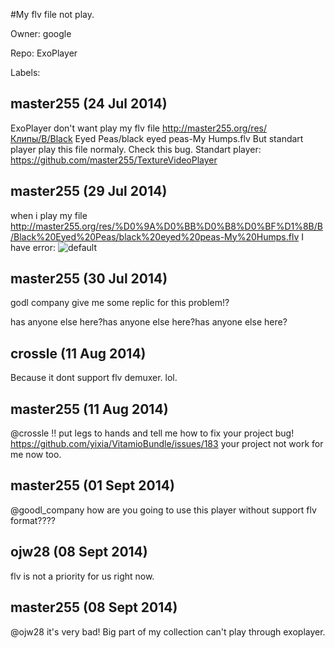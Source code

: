 #My flv file not play.

Owner: google

Repo: ExoPlayer

Labels: 

## master255 (24 Jul 2014)

ExoPlayer don't want play my flv file http://master255.org/res/Клипы/B/Black Eyed Peas/black eyed peas-My Humps.flv
But standart player play this file normaly. Check this bug.
Standart player: https://github.com/master255/TextureVideoPlayer


## master255 (29 Jul 2014)

when i play my file http://master255.org/res/%D0%9A%D0%BB%D0%B8%D0%BF%D1%8B/B/Black%20Eyed%20Peas/black%20eyed%20peas-My%20Humps.flv
I have error:
![default](https://cloud.githubusercontent.com/assets/5380115/3741321/99142afe-175e-11e4-843c-a738d17ed670.JPG)


## master255 (30 Jul 2014)

godl company give me some replic for this problem!?

has anyone else here?has anyone else here?has anyone else here?


## crossle (11 Aug 2014)

Because it dont support flv demuxer. lol.


## master255 (11 Aug 2014)

@crossle !! put legs to hands and tell me how to fix your project bug! https://github.com/yixia/VitamioBundle/issues/183
your project not work for me now too.


## master255 (01 Sept 2014)

@goodl_company how are you going to use this player without support flv format????


## ojw28 (08 Sept 2014)

flv is not a priority for us right now.


## master255 (08 Sept 2014)

@ojw28 it's very bad! Big part of my collection can't play through exoplayer.


